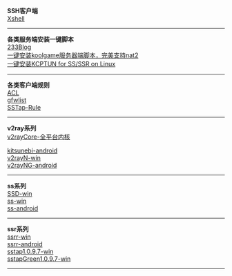 **SSH客户端**                    
[Xshell](https://www.netsarang.com/zh/free-for-home-school/)

----------------------------------------------------------------------------------------------------------------------------------------
**各类服务端安装一键脚本**              
[233Blog](https://2333blog.com/)      
[一键安装koolgame服务器端脚本，完美支持nat2](https://github.com/clangcn/game-server)        
[一键安装KCPTUN for SS/SSR on Linux](https://github.com/onekeyshell/kcptun_for_ss_ssr/tree/master)      

----------------------------------------------------------------------------------------------------------------------------------------
**各类客户端规则**              
[ACL](https://github.com/ACL4SSR/ACL4SSR)        
[gfwlist](https://github.com/gfwlist/gfwlist)        
[SSTap-Rule](https://github.com/FQrabbit/SSTap-Rule/releases)      

----------------------------------------------------------------------------------------------------------------------------------------
**v2ray系列**                 
[v2rayCore-全平台内核](https://github.com/v2ray/v2ray-core/releases)                

[kitsunebi-android](https://github.com/eycorsican/kitsunebi-android/releases)            
[v2rayN-win](https://github.com/2dust/v2rayN/releases)        
[v2rayNG-android](https://github.com/2dust/v2rayNG/releases)       

----------------------------------------------------------------------------------------------------------------------------------------
**ss系列**               
[SSD-win](https://github.com/TheCGDF/SSD-Windows/releases)         
[ss-win](https://github.com/shadowsocks/shadowsocks-windows/releases)       
[ss-android](https://github.com/shadowsocks/shadowsocks-android/releases)              

----------------------------------------------------------------------------------------------------------------------------------------
**ssr系列**            
[ssrr-win](https://github.com/shadowsocksrr/shadowsocksr-csharp/releases)        
[ssrr-android](https://github.com/shadowsocksrr/shadowsocksr-android/releases)        
[sstap1.0.9.7-win](https://github.com/aefan/Ladder/releases/tag/sstap1.0.9.7)          
[sstapGreen1.0.9.7-win](https://github.com/aefan/Ladder/releases/tag/sstapGreen1.0.9.7)        

-----------------------------------------------------------------------------------------------------------------------------------------

